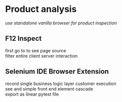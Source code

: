 # Product analysis

_use standalone vanilla browser for product inspection_  

## F12 Inspect
first go to to see page source  
filter entire client server interaction  

## Selenium IDE Browser Extension
record single business logic layer customer execution  
see and simple front end element cascade  
export as linear pytest file  

##

##

##

##

##

##

##

##

##

##

##
